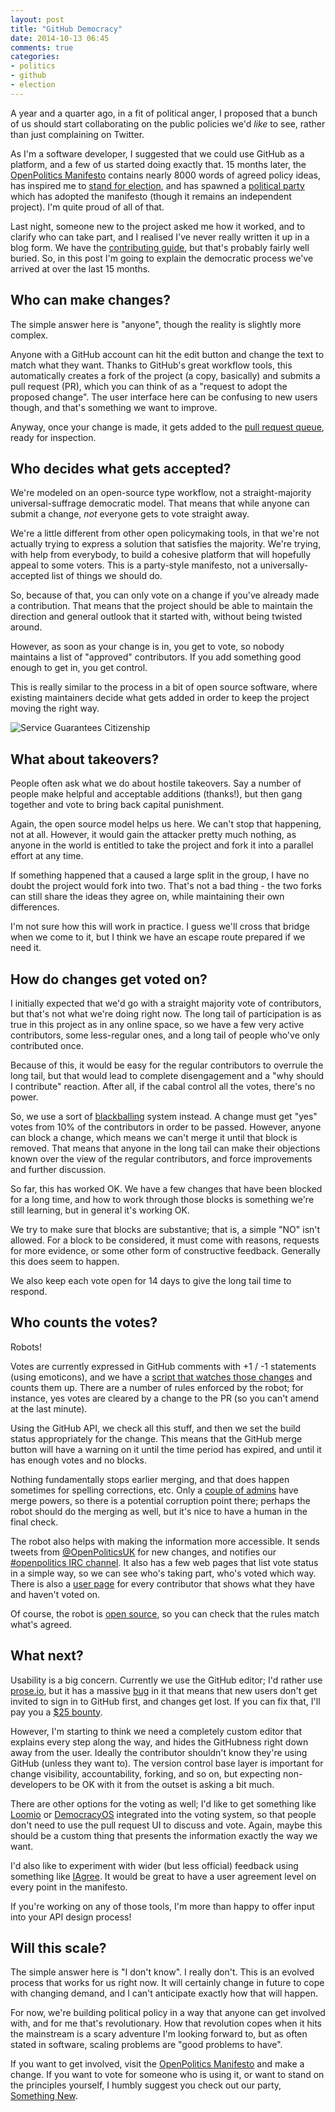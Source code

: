 ```yaml
---
layout: post
title: "GitHub Democracy"
date: 2014-10-13 06:45
comments: true
categories:
- politics
- github
- election
---
```

A year and a quarter ago, in a fit of political anger,
I proposed that a bunch of us should start collaborating
on the public policies we'd *like* to see, rather than just complaining on Twitter.

As I'm a software developer, I suggested that we could use GitHub as a platform,
and a few of us started doing exactly that. 15 months later, the [OpenPolitics Manifesto](https://openpolitics.org.uk)
contains nearly 8000 words of agreed policy ideas, has inspired me to [stand for
election](http://www.wscountytimes.co.uk/news/local/father-of-two-launches-bid-to-be-horsham-s-next-mp-1-6168976), and has spawned a [political party](https://somethingnew.org.uk) which has adopted the manifesto (though
it remains an independent project). I'm quite proud of all of that.

Last night, someone new to the project asked me how it worked, and to clarify who
can take part, and I realised I've never really written it up in a blog form. We have
the [contributing guide](https://openpolitics.org.uk/contributing.html), but that's probably fairly well buried. So, in this post I'm
going to explain the democratic process we've arrived at over the last 15 months.

## Who can make changes?

The simple answer here is "anyone", though the reality is slightly more complex.

Anyone with a GitHub account can hit the edit button and change the text to match what
they want. Thanks to GitHub's great workflow tools, this automatically creates a fork
of the project (a copy, basically) and submits a pull request (PR), which you can 
think of as a "request to adopt the proposed change". The user interface here can 
be confusing to new users though, and that's something we want to improve.

Anyway, once your change is made, it gets added to the [pull request queue](https://github.com/openpolitics/manifesto/pulls), ready
for inspection.

## Who decides what gets accepted?

We're modeled on an open-source type workflow, not a straight-majority universal-suffrage
democratic model. That means that while anyone can submit a change, *not* everyone gets
to vote straight away.

We're a little different from other open policymaking tools, in that we're not actually
trying to express a solution that satisfies the majority. We're trying, with help from
everybody, to build a cohesive platform that will hopefully appeal to some voters. This
is a party-style manifesto, not a universally-accepted list of things we should do.

So, because of that, you can only vote on a change if you've already made a contribution.
That means that the project should be able to maintain the direction and general outlook
that it started with, without being twisted around.

However, as soon as your change is in, you get to vote, so nobody maintains a list of
"approved" contributors. If you add something good enough to get in, you get control.

This is really similar to the process in a bit of open source software, where existing maintainers decide what gets added in order to keep the project moving the right way.

![Service Guarantees Citizenship](https://memecrunch.com/meme/L5EI/service-guarantees-citizenship/image.png)

## What about takeovers?

People often ask what we do about hostile takeovers. Say a number of people make helpful
and acceptable additions (thanks!), but then gang together and vote to bring back
capital punishment.

Again, the open source model helps us here. We can't stop that happening, not at all.
However, it would gain the attacker pretty much nothing, as anyone in the world is
entitled to take the project and fork it into a parallel effort at any time.

If something happened that a caused a large split in the group, I have no doubt the project
would fork into two. That's not a bad thing - the two forks can still share the ideas they
agree on, while maintaining their own differences.

I'm not sure how this will work in practice. I guess we'll cross that bridge when we come to it, but I think we have an escape route prepared if we need it.

## How do changes get voted on?

I initially expected that we'd go with a straight majority vote of contributors, but that's
not what we're doing right now. The long tail of participation is as true in this project
as in any online space, so we have a few very active contributors, some less-regular ones, 
and a long tail of people who've only contributed once.

Because of this, it would be easy for the regular contributors to overrule the long 
tail, but that would lead to complete disengagement and a "why should I contribute"
reaction. After all, if the cabal control all the votes, there's no power.

So, we use a sort of [blackballing](https://en.wikipedia.org/wiki/Blackballing) system instead. A change must get "yes" votes from 10%
of the contributors in order to be passed. However, anyone can block a change,
which means we can't merge it until that block is removed. That means that anyone in the
long tail can make their objections known over the view of the regular contributors, and 
force improvements and further discussion.

So far, this has worked OK. We have a few changes that have been blocked for a long time,
and how to work through those blocks is something we're still learning, but in general it's
working OK.

We try to make sure that blocks are substantive; that is, a simple "NO" isn't allowed. 
For a block to be considered, it must come with reasons, requests for more evidence, or some
other form of constructive feedback. Generally this does seem to happen.

We also keep each vote open for 14 days to give the long tail time to respond.

## Who counts the votes?

Robots! 

Votes are currently expressed in GitHub comments with +1 / -1 statements (using emoticons), and we have a [script that watches those changes](http://votebot.openpolitics.org.uk) and counts them up. There are a number of rules enforced by the robot; for instance, yes votes are cleared by a change to the PR (so you can't amend at the last minute).

Using the GitHub API, we check all this stuff, and then we set the build status appropriately for the change. This means that the GitHub merge button will have a warning on it until the time period has expired, and until it has enough votes and no blocks.

Nothing fundamentally stops earlier merging, and that does happen sometimes for spelling corrections, etc. Only a [couple of admins](https://github.com/orgs/openpolitics/teams/owners) have merge powers, so there is a potential corruption point there; perhaps the robot should do the merging as well, but it's nice to have a human in the final check.

The robot also helps with making the information more accessible. It sends tweets from
[@OpenPoliticsUK](https://twitter.com/openpoliticsuk) for new changes, and notifies our  [#openpolitics IRC channel](irc://irc.freenode.net#openpolitics). It also
has a few web pages that list vote status in a simple way, so we can see who's taking
part, who's voted which way. There is also a [user page](http://votebot.openpolitics.org.uk/users/Floppy) for every contributor that shows
what they have and haven't voted on.

Of course, the robot is [open source](https://github.com/openpolitics/votebot), so you can check that the rules match what's agreed.

## What next?

Usability is a big concern. Currently we use the GitHub editor; I'd rather use [prose.io](http://prose.io),
but it has a massive [bug](https://github.com/prose/prose/issues/643) in it that means that new users don't get invited to sign in to
GitHub first, and changes get lost. If you can fix that, I'll pay you a [$25 bounty](https://www.bountysource.com/issues/1839687-unauthenticated-users-can-t-submit-pull-requests).

However, I'm starting to think we need a completely custom editor that explains every step 
along the way, and hides the GitHubness right down away from the user. Ideally the 
contributor shouldn't know they're using GitHub (unless they want to). The version control 
base layer is important for change visibility, accountability, forking, and so on, but
expecting non-developers to be OK with it from the outset is asking a bit much.

There are other options for the voting as well; I'd like to get something like [Loomio](http://loomio.org/) or 
[DemocracyOS](http://democracyos.org/) integrated into the voting system, so that people don't need to use the pull
request UI to discuss and vote. Again, maybe this should be a custom thing that presents 
the information exactly the way we want.

I'd also like to experiment with wider (but less official) feedback using something like [IAgree](http://iagr.ee). It would be great to have a user agreement level on every point in the manifesto.

If you're working on any of those tools, I'm more than happy to offer input into your API design process!

## Will this scale?

The simple answer here is "I don't know". I really don't. This is an evolved process 
that works for us right now. It will certainly change in future to cope with changing
demand, and I can't anticipate exactly how that will happen.

For now, we're building political policy in a way that anyone can get involved with, and
for me that's revolutionary. How that revolution copes when it hits the mainstream is
a scary adventure I'm looking forward to, but as often stated in software, scaling problems
are "good problems to have".

If you want to get involved, visit the [OpenPolitics Manifesto](https://openpolitics.org.uk) and make a change. If you
want to vote for someone who is using it, or want to stand on the principles yourself,
I humbly suggest you check out our party, [Something New](https://somethingnew.org.uk).